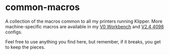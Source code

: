 # common-macros

A collection of the macros common to all my printers running Klipper.  More machine-specific macros are available in my [V0 Workbench](https://github.com/simplisticton/v0-workbench-config) and [V2.4 4098](https://github.com/simplisticton/v2-2566config) configs.

Feel free to use anything you find here, but remember, if it breaks, you get to keep the pieces.
